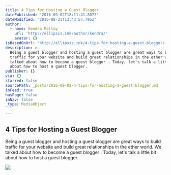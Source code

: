 ```yaml
---
title: 4 Tips for Hosting a Guest Blogger
datePublished: '2016-09-02T18:11:41.807Z'
dateModified: '2016-08-31T13:43:57.795Z'
author:
  - name: Kendra Malloy
    url: 'http://ellipsis.ink/author/kendra/'
    avatar: {}
isBasedOnUrl: 'http://ellipsis.ink/4-tips-for-hosting-a-guest-blogger/'
description: >-
  Being a guest blogger and hosting a guest blogger are great ways to build
  traffic for your website and build great relationships in the ether world. We
  talked about how to become a guest blogger . Today, let's talk a little bit
  about how to host a guest blogger.
publisher: {}
via: {}
starred: false
sourcePath: _posts/2016-09-02-4-tips-for-hosting-a-guest-blogger.md
inFeed: true
hasPage: false
inNav: false
_type: MediaObject

---
```

<article style=""><h1>4 Tips for Hosting a Guest Blogger</h1><p>Being a guest blogger and hosting a guest blogger are great ways to build traffic for your website and build great relationships in the ether world. We talked about how to become a guest blogger . Today, let's talk a little bit about how to host a guest blogger.</p><img src="http://ellipsis.ink/wp-content/uploads/2015/12/Screen-Shot-2015-12-17-at-5.47.51-PM.png" /></article>